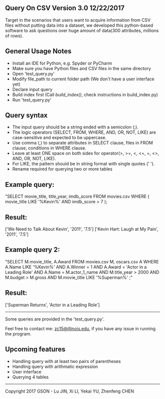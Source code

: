 Query On CSV Version 3.0 12/22/2017
------------------------------------
Target in the scenarios that users want to acquire information from CSV files without putting data into a dataset, we developed this python-based software to ask questions over huge amount of data(300 attributes, millions of rows).

General Usage Notes
------------------------------------
- Install an IDE for Python, e.g. Spyder or PyCharm
- Make sure you have Python files and CSV files in the same directory
- Open 'test_query.py' 
- Modify file_path to current folder path (We don't have a user interface yet)
- Declare input query 
- Build index first (Call _build_index()_, check instructions in build_index.py)
- Run 'test_query.py'

Query syntax
------------------------------------
- The input query should be a string ended with a semicolon (;).
- The logic operators (SELECT, FROM, WHERE, AND, OR, NOT, LIKE) are case-sensitive and expected to be uppercase.
- Use comma (,) to separate attributes in SELECT clause, files in FROM clause, conditions in WHERE clause.
- Leave at least ONE space on both sides for operator(>, >=, <, <=, =, <>, AND, OR, NOT, LIKE).
- For LIKE, the pattern should be in string format with single quotes (' ').
- Rename required for querying two or more tables


Example query:
------------------------------------
"SELECT movie_title, title_year, imdb_score FROM movies.csv WHERE ( movie_title LIKE '%Kevin%' AND imdb_score > 7 );

Result:
------------------------------------
['We Need to Talk About Kevin', '2011', '7.5']
['Kevin Hart: Laugh at My Pain', '2011', '7.5']


Example query 2:
------------------------------------
"SELECT M.movie_title, A.Award FROM movies.csv M, oscars.csv A WHERE A.Name LIKE '%Kevin%' AND A.Winner = 1 AND A.Award = 'Actor in a Leading Role' AND A.Name = M.actor_1_name AND M.title_year > 2000 AND M.budget > M.gross AND M.movie_title LIKE '%Superman%' ;"

Result:
------------------------------------
['Superman Returns', 'Actor in a Leading Role']

------------------------------------
Some queries are provided in the 'test_query.py'. 

Feel free to contact me: zc15@illinois.edu, if you have any issue in running the program.

Upcoming features
------------------------------------
- Handling query with at least two pairs of parentheses
- Handling query with arithmatic expression
- User interface
- Querying 4 tables
------------------------------------
Copyright 2017 GSON - Lu JIN, Xi LI, Yekai YU, Zhenfeng CHEN
